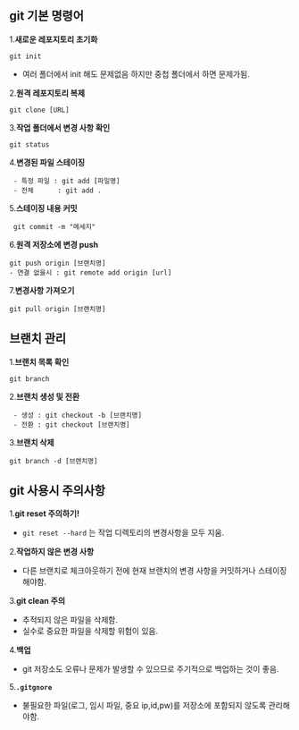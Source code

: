 ## git 기본 명령어

1.**새로운 레포지토리 초기화**

```
git init
```
- 여러 폴더에서 init 해도 문제없음 하지만 중첩 폴더에서 하면 문제가됨.

2.**원격 레포지토리 복제**

``` 
git clone [URL]
```
3.**작업 폴더에서 변경 사항 확인**
```
git status
```

4.**변경된 파일 스테이징**
```
 - 특정 파일 : git add [파일명]
 - 전체      : git add .
```

5.**스테이징 내용 커밋**
```
 git commit -m "메세지"
```

6.**원격 저장소에 변경 push**
```
git push origin [브랜치명]
- 연결 없을시 : git remote add origin [url]
```
7.**변경사항 가져오기**
```
git pull origin [브랜치명]
```

## 브랜치 관리 
1.**브랜치 목록 확인**

```
git branch
```

2.**브랜치 생성 및 전환**
```
 - 생성 : git checkout -b [브랜치명]
 - 전환 : git checkout [브랜치명]
```
3.**브랜치 삭제**
```
git branch -d [브랜치명]
```

## git 사용시 주의사항 

1.**git reset 주의하기!**
 - `git reset --hard` 는 작업 디렉토리의 변경사항을 모두 지움.

2.**작업하지 않은 변경 사항**
 - 다른 브랜치로 체크아웃하기 전에 현재 브랜치의 변경 사항을 커밋하거나 스테이징 해야함.

3.**git clean 주의**
 - 추적되지 않은 파일을 삭제함.
 - 실수로 중요한 파일을 삭제할 위험이 있음.

4.**백업**
 - git 저장소도 오류나 문제가 발생할 수 있으므로 주기적으로 백업하는 것이 좋음.
 
5.**`.gitgnore`**
 - 불필요한 파일(로그, 임시 파일, 중요 ip,id,pw)를 저장소에 포함되지 않도록 관리해야함.
